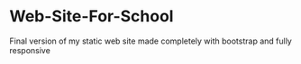 # Web-Site-For-School
Final version of my static web site made completely with bootstrap and fully responsive
